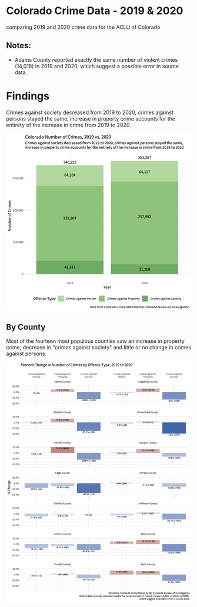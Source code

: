 # Colorado Crime Data - 2019 & 2020
comparing 2019 and 2020 crime data for the ACLU of Colorado

## Notes: 

* Adams County reported exactly the same number of violent crimes (14,018) in 2019 and 2020, which suggest a possible error in source data.


# Findings

Crimes against society decreased from 2019 to 2020, crimes against persons stayed the same, increase in property crime accounts for the entirety of the increase in crime from 2019 to 2020. 

![num](plots/co-numberofcrimes.png)

## By County

Most of the fourteen most populous counties saw an increase in property crime, decrease in "crimes against society" and little or no change in crimes against persons. 

![crimerate](plots/county-percentchange-type.png)

